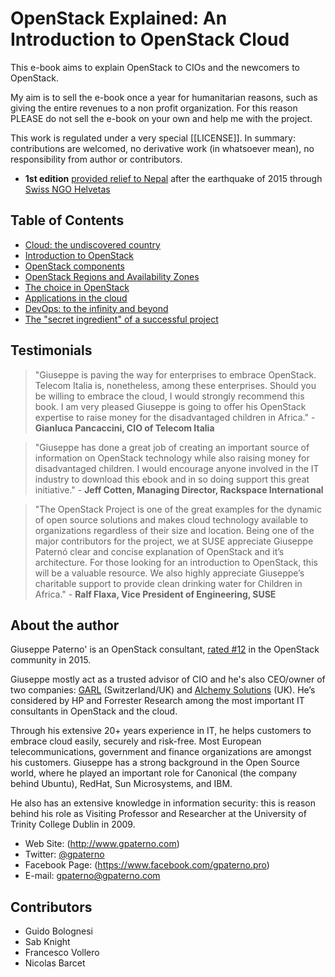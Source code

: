 # OpenStack Explained: An Introduction to OpenStack Cloud

This e-book aims to explain OpenStack to CIOs and the newcomers to OpenStack.

My aim is to sell the e-book once a year for humanitarian reasons, such as giving the entire revenues to a non profit organization. For this reason PLEASE do not sell the e-book on your own and help me with the project.

This work is regulated under a very special [[LICENSE]]. In summary: contributions are welcomed, no derivative work (in whatsoever mean), no responsibility from author or contributors.

* **1st edition** [provided relief to Nepal](https://life-changer.helvetas.ch/openstack) after the earthquake of 2015 through [Swiss NGO Helvetas](https://www.helvetas.org/)


## Table of Contents

* [Cloud: the undiscovered country](1_cloud_undiscovered.md)
* [Introduction to OpenStack](2_introduction_openstack.md)
* [OpenStack components](3_openstack_components.md)
* [OpenStack Regions and Availability Zones](3_openstack_regions.md)
* [The choice in OpenStack](4_openstack_choice.md)
* [Applications in the cloud](5_cloud_applications.md)
* [DevOps: to the infinity and beyond](6_devops.md)
* [The "secret ingredient" of a successful project](7_secret_ingredient.md)

## Testimonials

> "Giuseppe is paving the way for enterprises to embrace OpenStack. Telecom Italia is, nonetheless, among these enterprises. Should you be willing to embrace the cloud, I would strongly recommend this book. I am very pleased Giuseppe is going to offer his OpenStack expertise to raise money for the disadvantaged children in Africa." - **Gianluca Pancaccini, CIO of Telecom Italia**

> "Giuseppe has done a great job of creating an important source of information on OpenStack technology while also raising money for disadvantaged children. I would encourage anyone involved in the IT industry to download this ebook and in so doing support this great initiative." - **Jeff Cotten, Managing Director, Rackspace International**

> "The OpenStack Project is one of the great examples for the dynamic of open source solutions and makes cloud technology available to organizations regardless of their size and location. Being one of the major contributors for the project, we at SUSE appreciate Giuseppe Paternó clear and concise explanation of OpenStack and it’s architecture. For those looking for an introduction to OpenStack, this will be a valuable resource. We also highly appreciate Giuseppe’s charitable support to provide clean drinking water for Children in Africa." - **Ralf Flaxa, Vice President of Engineering, SUSE**

## About the author

Giuseppe Paterno' is an OpenStack consultant, [rated #12](https://www.bigpulse.com/pollresults?code=53195PyvG2QCq6xUmN7DTzjL) in the OpenStack community in 2015.

Giuseppe mostly act as a trusted advisor of CIO and he's also CEO/owner of two companies: [GARL](http://www.garl.ch) (Switzerland/UK) and [Alchemy Solutions](http://alchemy.solutions) (UK). He’s considered by HP and Forrester Research among the most important IT consultants in OpenStack and the cloud.

Through his extensive 20+ years experience in IT, he helps customers to embrace cloud easily, securely and risk-free. Most European telecommunications, government and finance organizations are amongst his customers. Giuseppe has a strong background in the Open Source world, where he played an important role for Canonical (the company behind Ubuntu), RedHat, Sun Microsystems, and IBM.

He also has an extensive knowledge in information security: this is reason behind his role as Visiting Professor and Researcher at the University of Trinity College Dublin in 2009.

* Web Site: (http://www.gpaterno.com)
* Twitter: [@gpaterno](https://twitter.com/gpaterno)
* Facebook Page: (https://www.facebook.com/gpaterno.pro)
* E-mail: gpaterno@gpaterno.com



## Contributors

* Guido Bolognesi
* Sab Knight
* Francesco Vollero
* Nicolas Barcet